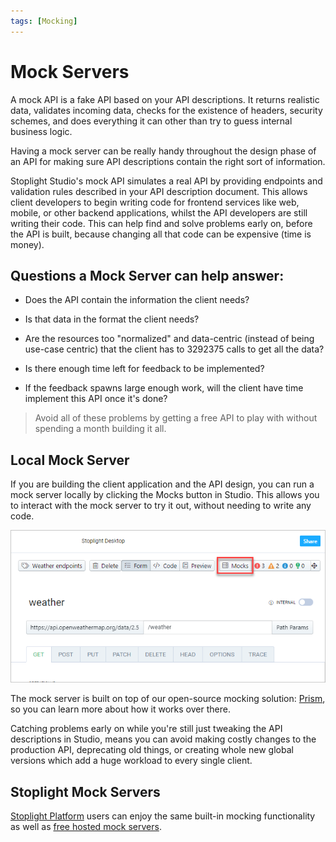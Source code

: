 ```yaml
---
tags: [Mocking]
---
```


# Mock Servers

A mock API is a fake API based on your API descriptions. It returns realistic data, validates incoming data, checks for the existence of headers, security schemes, and does everything it can other than try to guess internal business logic.

Having a mock server can be really handy throughout the design phase of an API for making sure API descriptions contain the right sort of information.

Stoplight Studio's mock API simulates a real API by providing endpoints and validation rules described in your API description document. This allows client developers to begin writing code for frontend services like web, mobile, or other backend applications, whilst the API developers are still writing their code. This can help find and solve problems early on, before the API is built, because changing all that code can be expensive (time is money).

## Questions a Mock Server can help answer:

- Does the API contain the information the client needs?

- Is that data in the format the client needs?

- Are the resources too "normalized" and data-centric (instead of being use-case centric) that the client has to 3292375 calls to get all the data?

- Is there enough time left for feedback to be implemented?

- If the feedback spawns large enough work, will the client have time implement this API once it's done?

> Avoid all of these problems by getting a free API to play with without spending a month building it all.

## Local Mock Server

If you are building the client application and the API design, you can run a mock server locally by clicking the Mocks button in Studio. This allows you to interact with the mock server to try it out, without needing to write any code.

![Mock Server](../../assets/images/mocking-studio.png)

The mock server is built on top of our open-source mocking solution: [Prism](https://stoplight.io/prism/), so you can learn more about how it works over there.

Catching problems early on while you're still just tweaking the API descriptions in Studio, means you can avoid making costly changes to the production API, deprecating old things, or creating whole new global versions which add a huge workload to every single client.

## Stoplight Mock Servers

[Stoplight Platform](https://stoplight.io/welcome) users can enjoy the same built-in mocking functionality as well as [free hosted mock servers](https://meta.stoplight.io/docs/platform/3.-design/d.setting-up-a-mock-server.md).
